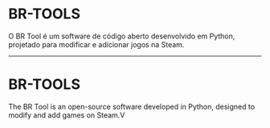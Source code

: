 # BR-TOOLS  

O BR Tool é um software de código aberto desenvolvido em Python, projetado para modificar e adicionar jogos na Steam.  

---

# BR-TOOLS  

The BR Tool is an open-source software developed in Python, designed to modify and add games on Steam.V
